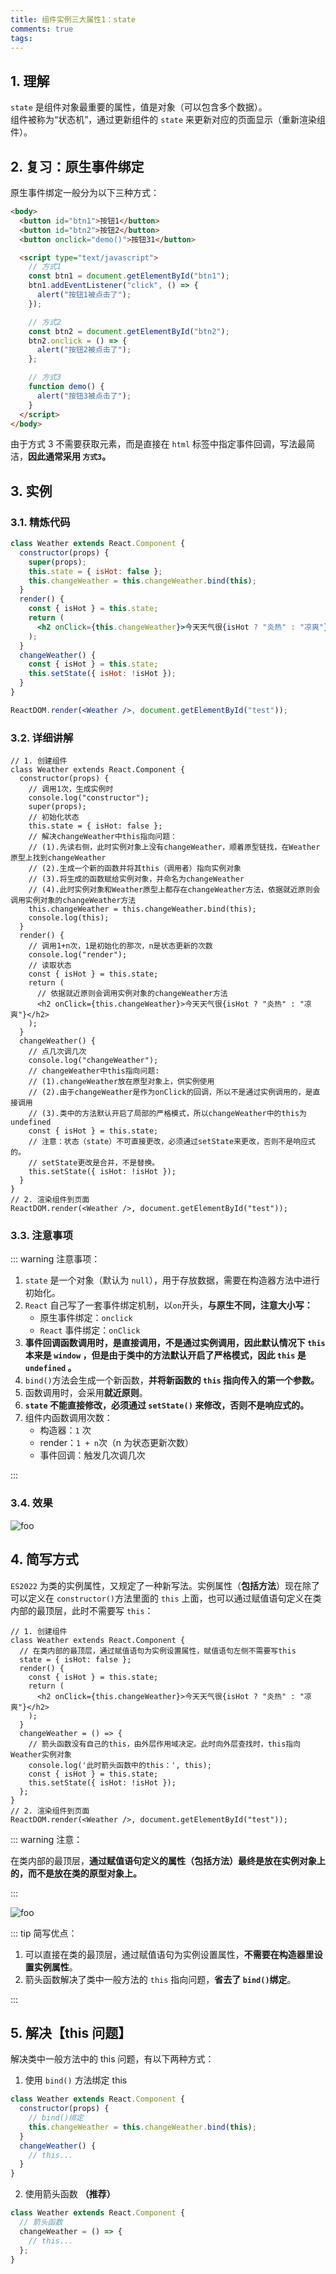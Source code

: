 ```yaml
---
title: 组件实例三大属性1：state
comments: true
tags:
---
```


## 1. 理解

`state` 是组件对象最重要的属性，值是对象（可以包含多个数据）。  
组件被称为“状态机”，通过更新组件的 `state` 来更新对应的页面显示（重新渲染组件）。

## 2. 复习：原生事件绑定

原生事件绑定一般分为以下三种方式：

```html
<body>
  <button id="btn1">按钮1</button>
  <button id="btn2">按钮2</button>
  <button onclick="demo()">按钮31</button>

  <script type="text/javascript">
    // 方式1
    const btn1 = document.getElementById("btn1");
    btn1.addEventListener("click", () => {
      alert("按钮1被点击了");
    });

    // 方式2
    const btn2 = document.getElementById("btn2");
    btn2.onclick = () => {
      alert("按钮2被点击了");
    };

    // 方式3
    function demo() {
      alert("按钮3被点击了");
    }
  </script>
</body>
```

由于方式 3 不需要获取元素，而是直接在 `html` 标签中指定事件回调，写法最简洁，**因此通常采用 `方式3`。**

## 3. 实例

### 3.1. 精炼代码

```jsx
class Weather extends React.Component {
  constructor(props) {
    super(props);
    this.state = { isHot: false };
    this.changeWeather = this.changeWeather.bind(this);
  }
  render() {
    const { isHot } = this.state;
    return (
      <h2 onClick={this.changeWeather}>今天天气很{isHot ? "炎热" : "凉爽"}</h2>
    );
  }
  changeWeather() {
    const { isHot } = this.state;
    this.setState({ isHot: !isHot });
  }
}

ReactDOM.render(<Weather />, document.getElementById("test"));
```

### 3.2. 详细讲解

```jsx{9-14,23-24,30-34}
// 1. 创建组件
class Weather extends React.Component {
  constructor(props) {
    // 调用1次，生成实例时
    console.log("constructor");
    super(props);
    // 初始化状态
    this.state = { isHot: false };
    // 解决changeWeather中this指向问题：
    // (1).先读右侧，此时实例对象上没有changeWeather，顺着原型链找，在Weather原型上找到changeWeather
    // (2).生成一个新的函数并将其this（调用者）指向实例对象
    // (3).将生成的函数赋给实例对象，并命名为changeWeather
    // (4).此时实例对象和Weather原型上都存在changeWeather方法，依据就近原则会调用实例对象的changeWeather方法
    this.changeWeather = this.changeWeather.bind(this);
    console.log(this);
  }
  render() {
    // 调用1+n次，1是初始化的那次，n是状态更新的次数
    console.log("render");
    // 读取状态
    const { isHot } = this.state;
    return (
      // 依据就近原则会调用实例对象的changeWeather方法
      <h2 onClick={this.changeWeather}>今天天气很{isHot ? "炎热" : "凉爽"}</h2>
    );
  }
  changeWeather() {
    // 点几次调几次
    console.log("changeWeather");
    // changeWeather中this指向问题:
    // (1).changeWeather放在原型对象上，供实例使用
    // (2).由于changeWeather是作为onClick的回调，所以不是通过实例调用的，是直接调用
    // (3).类中的方法默认开启了局部的严格模式，所以changeWeather中的this为undefined
    const { isHot } = this.state;
    // 注意：状态（state）不可直接更改，必须通过setState来更改，否则不是响应式的。
    // setState更改是合并，不是替换。
    this.setState({ isHot: !isHot });
  }
}
// 2. 渲染组件到页面
ReactDOM.render(<Weather />, document.getElementById("test"));
```

### 3.3. 注意事项

::: warning 注意事项：

1. `state` 是一个对象（默认为 `null`），用于存放数据，需要在构造器方法中进行初始化。
2. `React` 自己写了一套事件绑定机制，以`on`开头，**与原生不同，注意大小写：**
   - 原生事件绑定：`onclick`
   - `React` 事件绑定：`onClick`
3. **事件回调函数调用时，是直接调用，不是通过实例调用，因此默认情况下 `this` 本来是 `window` ，但是由于类中的方法默认开启了严格模式，因此 `this` 是`undefined` 。**
4. `bind()`方法会生成一个新函数，**并将新函数的 `this` 指向传入的第一个参数。**
5. 函数调用时，会采用**就近原则**。
6. **`state` 不能直接修改，必须通过 `setState()` 来修改，否则不是响应式的。**
7. 组件内函数调用次数：
   - 构造器：`1` 次
   - render：`1 + n`次（n 为状态更新次数）
   - 事件回调：触发几次调几次

:::

### 3.4. 效果

<img class="zoomable" :src="$withBase('/images/screenshot/2/2/1.png')" alt="foo">

## 4. 简写方式

`ES2022` 为类的实例属性，又规定了一种新写法。实例属性（**包括方法**）现在除了可以定义在 `constructor()`方法里面的 `this` 上面，也可以通过赋值语句定义在类内部的最顶层，此时不需要写 `this`：

```jsx{3-4,11-16}
// 1. 创建组件
class Weather extends React.Component {
  // 在类内部的最顶层，通过赋值语句为实例设置属性，赋值语句左侧不需要写this
  state = { isHot: false };
  render() {
    const { isHot } = this.state;
    return (
      <h2 onClick={this.changeWeather}>今天天气很{isHot ? "炎热" : "凉爽"}</h2>
    );
  }
  changeWeather = () => {
    // 箭头函数没有自己的this，由外层作用域决定。此时向外层查找时，this指向Weather实例对象
    console.log('此时箭头函数中的this：', this);
    const { isHot } = this.state;
    this.setState({ isHot: !isHot });
  };
}
// 2. 渲染组件到页面
ReactDOM.render(<Weather />, document.getElementById("test"));
```

::: warning 注意：

在类内部的最顶层，**通过赋值语句定义的属性（包括方法）最终是放在实例对象上的，而不是放在类的原型对象上。**

:::

<img class="zoomable" :src="$withBase('/images/screenshot/2/2/2.png')" alt="foo">

::: tip 简写优点：

1. 可以直接在类的最顶层，通过赋值语句为实例设置属性，**不需要在构造器里设置实例属性**。
2. 箭头函数解决了类中一般方法的 `this` 指向问题，**省去了 `bind()`绑定**。

:::

## 5. 解决【this 问题】

解决类中一般方法中的 this 问题，有以下两种方式：

1. 使用 `bind()` 方法绑定 this

```js
class Weather extends React.Component {
  constructor(props) {
    // bind()绑定
    this.changeWeather = this.changeWeather.bind(this);
  }
  changeWeather() {
    // this...
  }
}
```

2. 使用箭头函数 **（推荐）**

```jsx
class Weather extends React.Component {
  // 箭头函数
  changeWeather = () => {
    // this...
  };
}
```
